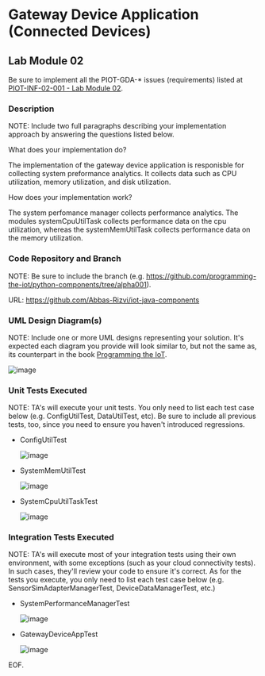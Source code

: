 # Gateway Device Application (Connected Devices)

## Lab Module 02

Be sure to implement all the PIOT-GDA-* issues (requirements) listed at [PIOT-INF-02-001 - Lab Module 02](https://github.com/orgs/programming-the-iot/projects/1#column-9974938).

### Description

NOTE: Include two full paragraphs describing your implementation approach by answering the questions listed below.

What does your implementation do? 

The implementation of the gateway device application is responisble for collecting system preformance analytics. It collects data such as 
CPU utilization, memory utilization, and disk utilization.

How does your implementation work?

The system perfomance manager collects performance analytics. The modules systemCpuUtilTask collects performance data on the cpu utilization, whereas 
the systemMemUtilTask collects performance data on the memory utilization. 

### Code Repository and Branch

NOTE: Be sure to include the branch (e.g. https://github.com/programming-the-iot/python-components/tree/alpha001).

URL: https://github.com/Abbas-Rizvi/iot-java-components

### UML Design Diagram(s)

NOTE: Include one or more UML designs representing your solution. It's expected each
diagram you provide will look similar to, but not the same as, its counterpart in the
book [Programming the IoT](https://learning.oreilly.com/library/view/programming-the-internet/9781492081401/).

![image](https://github.com/Mohammad0336/IoT_LM_book-exercise-docs/assets/81828400/7017faf0-f736-49c8-97b5-53c87a3ec9a0)

### Unit Tests Executed

NOTE: TA's will execute your unit tests. You only need to list each test case below
(e.g. ConfigUtilTest, DataUtilTest, etc). Be sure to include all previous tests, too,
since you need to ensure you haven't introduced regressions.

- ConfigUtilTest

  ![image](https://github.com/Mohammad0336/IoT_LM_book-exercise-docs/assets/81828400/e3dcf958-9a60-4325-9d41-adf2c4259532)
  
- SystemMemUtilTest

  ![image](https://github.com/Mohammad0336/IoT_LM_book-exercise-docs/assets/81828400/b1c6cff1-7dac-45d2-a891-978d9da4cc4a)

  
- SystemCpuUtilTaskTest

  ![image](https://github.com/Mohammad0336/IoT_LM_book-exercise-docs/assets/81828400/78afd938-eb50-425b-a810-74ee379955fe)

  

### Integration Tests Executed

NOTE: TA's will execute most of your integration tests using their own environment, with
some exceptions (such as your cloud connectivity tests). In such cases, they'll review
your code to ensure it's correct. As for the tests you execute, you only need to list each
test case below (e.g. SensorSimAdapterManagerTest, DeviceDataManagerTest, etc.)

- SystemPerformanceManagerTest

  ![image](https://github.com/Mohammad0336/IoT_LM_book-exercise-docs/assets/81828400/681b3d07-eba7-4562-b363-ddb155d301fe)

  
- GatewayDeviceAppTest
  
  ![image](https://github.com/Mohammad0336/IoT_LM_book-exercise-docs/assets/81828400/cb03f72e-38a4-4583-b16a-df986181eef9)

EOF.
